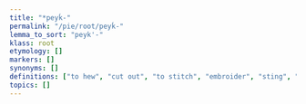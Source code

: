 ```yaml
---
title: "*peyḱ-"
permalink: "/pie/root/peyḱ-"
lemma_to_sort: "peyk'-"
klass: root
etymology: []
markers: []
synonyms: []
definitions: ["to hew", "cut out", "to stitch", "embroider", "sting", "(by extension) to paint", "mark", "color", "hostile"]
topics: []
---
```

